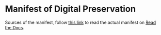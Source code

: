 # Manifest of Digital Preservation

Sources of the manifest, follow [this link]() to read the actual manifest on [Read the Docs](https://readthedocs.org/).
